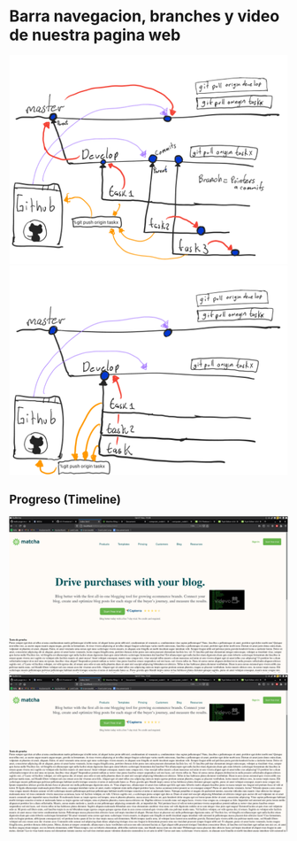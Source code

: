 # Barra navegacion, branches y video de nuestra pagina web 
![Git1](./img/Git_0.png)
![Git2](./img/Git_1.png)
## Progreso (Timeline)
![capterra](./img/barra1.png)
![capterra](./img/barra2.png)
<!-- ![capterra](./img/reto3.png) -->
<!-- ![capterra](./img/reto4-4.png) -->


